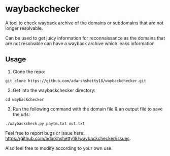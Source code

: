 # waybackchecker
A tool to check wayback archive of the domains or subdomains that are not longer resolvable.

Can be used to get juicy information for reconnaissance as the domains that are not resolvable can have a wayback archive which leaks information

## Usage
1. Clone the repo:


```git clone https://github.com/adarshshetty18/waybackchecker.git```

2. Get into the waybackchecker directory:

```cd waybackchecker```

3. Run the following command with the domain file & an output file to save the urls:

```./waybackcheck.py paytm.txt out.txt```

Feel free to report bugs or issue here: https://github.com/adarshshetty18/waybackchecker/issues.


Also feel free to modify according to your own use.
